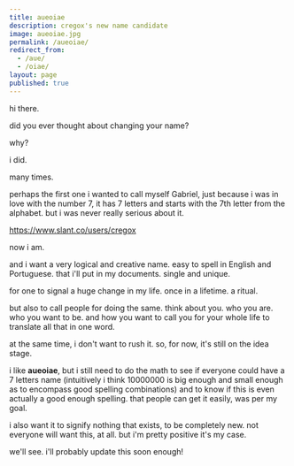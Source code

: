 ```yaml
---
title: aueoiae
description: cregox's new name candidate
image: aueoiae.jpg
permalink: /aueoiae/
redirect_from:
  - /aue/
  - /oiae/
layout: page
published: true
---
```


hi there.

did you ever thought about changing your name?

why?

i did.

many times.

perhaps the first one i wanted to call myself Gabriel, just because i was in love with the number 7, it has 7 letters and starts with the 7th letter from the alphabet. but i was never really serious about it.

https://www.slant.co/users/cregox

now i am.

and i want a very logical and creative name. easy to spell in English and Portuguese. that i'll put in my documents. single and unique.

for one to signal a huge change in my life. once in a lifetime. a ritual.

but also to call people for doing the same. think about you. who you are. who you want to be. and how you want to call you for your whole life to translate all that in one word.

at the same time, i don't want to rush it. so, for now, it's still on the idea stage.

i like **aueoiae**, but i still need to do the math to see if everyone could have a 7 letters name (intuitively i think 10000000 is big enough and small enough as to encompass good spelling combinations) and to know if this is even actually a good enough spelling. that people can get it easily, was per my goal.

i also want it to signify nothing that exists, to be completely new. not everyone will want this, at all. but i'm pretty positive it's my case.

we'll see. i'll probably update this soon enough!


